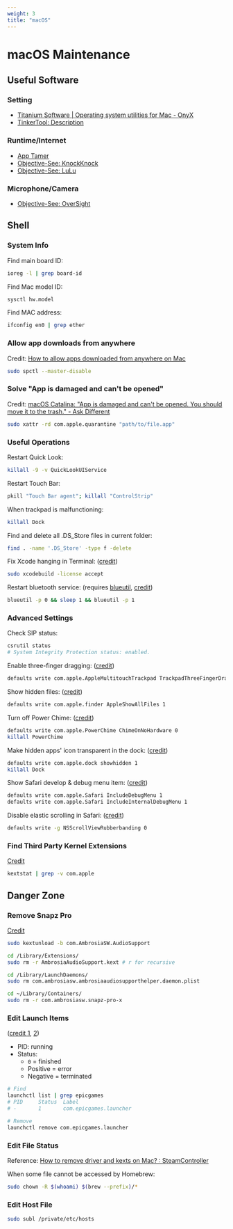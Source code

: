 ```yaml
---
weight: 3
title: "macOS"
---
```


# macOS Maintenance

## Useful Software

### Setting

- [Titanium Software \| Operating system utilities for Mac \- OnyX](https://www.titanium-software.fr/en/onyx.html)
- [TinkerTool: Description](https://www.bresink.com/osx/TinkerTool.html)

### Runtime/Internet

- [App Tamer](https://www.stclairsoft.com/AppTamer/)
- [Objective-See: KnockKnock](https://objective-see.com/products/knockknock.html)
- [Objective-See: LuLu](https://objective-see.com/products/lulu.html)

### Microphone/Camera

- [Objective-See: OverSight](https://objective-see.com/products/oversight.html)

## Shell

### System Info

Find main board ID:

```bash
ioreg -l | grep board-id
```

Find Mac model ID:

```bash
sysctl hw.model
```

Find MAC address:

```bash
ifconfig en0 | grep ether
```

### Allow app downloads from anywhere

Credit: [How to allow apps downloaded from anywhere on Mac](https://macpaw.com/how-to/allow-apps-anywhere)

```bash
sudo spctl --master-disable
```

### Solve "App is damaged and can't be opened"

Credit: [macOS Catalina: "App is damaged and can't be opened. You should move it to the trash." - Ask Different](https://apple.stackexchange.com/a/372208)

```bash
sudo xattr -rd com.apple.quarantine "path/to/file.app"
```

### Useful Operations

Restart Quick Look:

```bash
killall -9 -v QuickLookUIService
```

Restart Touch Bar:

```bash
pkill "Touch Bar agent"; killall "ControlStrip"
```

When trackpad is malfunctioning:

```bash
killall Dock
```

Find and delete all .DS_Store files in current folder:

```bash
find . -name '.DS_Store' -type f -delete
```

Fix Xcode hanging in Terminal: \([credit](https://apple.stackexchange.com/a/308125)\)

```bash
sudo xcodebuild -license accept
```

Restart bluetooth service: (requires [blueutil](https://github.com/toy/blueutil), [credit](https://apple.stackexchange.com/a/310732))

```bash
blueutil -p 0 && sleep 1 && blueutil -p 1
```

<!-- Stop spaces auto switching \(auto-swoosh\): \(credits: [1](https://apple.stackexchange.com/a/4821), [2](https://apple.stackexchange.com/a/423294)\)

```bash
defaults write com.apple.Dock workspaces-auto-swoosh -bool YES && killall Dock

defaults write -g AppleSpacesSwitchOnActivate -bool YES && killall Dock
``` -->

### Advanced Settings

Check SIP status:

```bash
csrutil status
# System Integrity Protection status: enabled.
```

Enable three-finger dragging: \([credit](https://apple.stackexchange.com/a/362308)\)

```bash
defaults write com.apple.AppleMultitouchTrackpad TrackpadThreeFingerDrag 1 && defaults write com.apple.driver.AppleBluetoothMultitouch.trackpad TrackpadThreeFingerDrag 1
```

Show hidden files: \([credit](https://apple.stackexchange.com/a/100040/218914)\)

```bash
defaults write com.apple.finder AppleShowAllFiles 1
```

Turn off Power Chime: \([credit](https://apple.stackexchange.com/a/309947)\)

```bash
defaults write com.apple.PowerChime ChimeOnNoHardware 0
killall PowerChime
```

Make hidden apps' icon transparent in the dock: \([credit](https://missing.csail.mit.edu/2019/os-customization/#macos)\)

```bash
defaults write com.apple.dock showhidden 1
killall Dock
```

Show Safari develop & debug menu item: \([credit](https://oku.edu.mie-u.ac.jp/~okumura/macosx/)\)

```bash
defaults write com.apple.Safari IncludeDebugMenu 1
defaults write com.apple.Safari IncludeInternalDebugMenu 1
```

Disable elastic scrolling in Safari: \([credit](https://osxdaily.com/2012/05/10/disable-elastic-rubber-band-scrolling-in-mac-os-x/)\)

```bash
defaults write -g NSScrollViewRubberbanding 0
```

### Find Third Party Kernel Extensions

[Credit](https://apple.stackexchange.com/a/310758)

```bash
kextstat | grep -v com.apple
```

## Danger Zone

### Remove Snapz Pro

[Credit](https://www.macworld.com/article/3128854/how-to-remove-snapz-pro-in-macos-sierra.html)

```bash
sudo kextunload -b com.AmbrosiaSW.AudioSupport

cd /Library/Extensions/
sudo rm -r AmbrosiaAudioSupport.kext # r for recursive

cd /Library/LaunchDaemons/
sudo rm com.ambrosiasw.ambrosiaaudiosupporthelper.daemon.plist

cd ~/Library/Containers/
sudo rm -r com.ambrosiasw.snapz-pro-x
```

### Edit Launch Items

\([credit 1](https://stackoverflow.com/a/16727754), [2](https://apple.stackexchange.com/a/308421)\)

- PID: running
- Status:
    - `0` = finished
    - Positive = error
    - Negative = terminated

```bash
# Find
launchctl list | grep epicgames
# PID     Status  Label
# -       1       com.epicgames.launcher

# Remove
launchctl remove com.epicgames.launcher
```

### Edit File Status

Reference: [How to remove driver and kexts on Mac? : SteamController](https://www.reddit.com/r/SteamController/comments/edkq1r/how_to_remove_driver_and_kexts_on_mac/)

When some file cannot be accessed by Homebrew:

```bash
sudo chown -R $(whoami) $(brew --prefix)/*
```

### Edit Host File

```bash
sudo subl /private/etc/hosts
```
